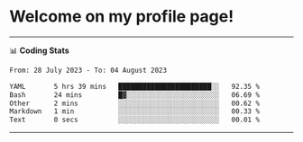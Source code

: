 # Welcome on my profile page!
<!-- print(("dralla"[::-1]+"s").capitalize()) -->

<!-- ---
👨🏻‍💻 **Busy With**
* Learning new Skills.
* Building small Projects.
* Being helpful. -->

---
📊 **Coding Stats**
<!--START_SECTION:waka-->

```txt
From: 28 July 2023 - To: 04 August 2023

YAML       5 hrs 39 mins   ███████████████████████░░   92.35 %
Bash       24 mins         █▓░░░░░░░░░░░░░░░░░░░░░░░   06.69 %
Other      2 mins          ░░░░░░░░░░░░░░░░░░░░░░░░░   00.62 %
Markdown   1 min           ░░░░░░░░░░░░░░░░░░░░░░░░░   00.33 %
Text       0 secs          ░░░░░░░░░░░░░░░░░░░░░░░░░   00.01 %
```

<!--END_SECTION:waka-->
---
